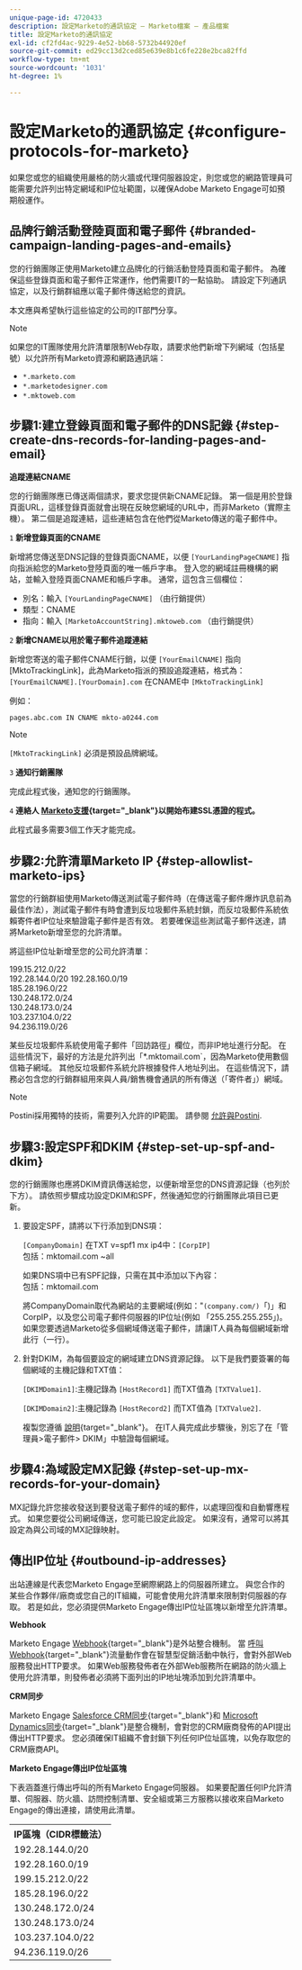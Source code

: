 ```yaml
---
unique-page-id: 4720433
description: 設定Marketo的通訊協定 — Marketo檔案 — 產品檔案
title: 設定Marketo的通訊協定
exl-id: cf2fd4ac-9229-4e52-bb68-5732b44920ef
source-git-commit: ed29cc13d2ced85e639e8b1c6fe228e2bca82ffd
workflow-type: tm+mt
source-wordcount: '1031'
ht-degree: 1%

---
```


# 設定Marketo的通訊協定 {#configure-protocols-for-marketo}

如果您或您的組織使用嚴格的防火牆或代理伺服器設定，則您或您的網路管理員可能需要允許列出特定網域和IP位址範圍，以確保Adobe Marketo Engage可如預期般運作。

## 品牌行銷活動登陸頁面和電子郵件 {#branded-campaign-landing-pages-and-emails}

您的行銷團隊正使用Marketo建立品牌化的行銷活動登陸頁面和電子郵件。 為確保這些登錄頁面和電子郵件正常運作，他們需要IT的一點協助。 請設定下列通訊協定，以及行銷群組應以電子郵件傳送給您的資訊。

本文應與希望執行這些協定的公司的IT部門分享。

>[!NOTE]
>
>如果您的IT團隊使用允許清單限制Web存取，請要求他們新增下列網域（包括星號）以允許所有Marketo資源和網路通訊端：

* `*.marketo.com`
* `*.marketodesigner.com`
* `*.mktoweb.com`

## 步驟1:建立登錄頁面和電子郵件的DNS記錄 {#step-create-dns-records-for-landing-pages-and-email}

**追蹤連結CNAME**

您的行銷團隊應已傳送兩個請求，要求您提供新CNAME記錄。 第一個是用於登錄頁面URL，這樣登錄頁面就會出現在反映您網域的URL中，而非Marketo（實際主機）。 第二個是追蹤連結，這些連結包含在他們從Marketo傳送的電子郵件中。

`1` **新增登錄頁面的CNAME**

新增將您傳送至DNS記錄的登錄頁面CNAME，以便 `[YourLandingPageCNAME]` 指向指派給您的Marketo登陸頁面的唯一帳戶字串。 登入您的網域註冊機構的網站，並輸入登陸頁面CNAME和帳戶字串。 通常，這包含三個欄位：

* 別名：輸入 `[YourLandingPageCNAME]` （由行銷提供）
* 類型：CNAME
* 指向：輸入 `[MarketoAccountString].mktoweb.com` （由行銷提供）

`2` **新增CNAME以用於電子郵件追蹤連結**

新增您寄送的電子郵件CNAME行銷，以便 `[YourEmailCNAME]` 指向 [MktoTrackingLink]，此為Marketo指派的預設追蹤連結，格式為：\
`[YourEmailCNAME].[YourDomain].com` 在CNAME中 `[MktoTrackingLink]`

例如：

`pages.abc.com IN CNAME mkto-a0244.com`

>[!NOTE]
>
>`[MktoTrackingLink]` 必須是預設品牌網域。

`3` **通知行銷團隊**

完成此程式後，通知您的行銷團隊。

`4` **連絡人 [Marketo支援](https://nation.marketo.com/t5/support/ct-p/Support){target=&quot;_blank&quot;}以開始布建SSL憑證的程式。**

此程式最多需要3個工作天才能完成。

## 步驟2:允許清單Marketo IP {#step-allowlist-marketo-ips}

當您的行銷群組使用Marketo傳送測試電子郵件時（在傳送電子郵件爆炸訊息前為最佳作法），測試電子郵件有時會遭到反垃圾郵件系統封鎖，而反垃圾郵件系統依賴寄件者IP位址來驗證電子郵件是否有效。 若要確保這些測試電子郵件送達，請將Marketo新增至您的允許清單。

將這些IP位址新增至您的公司允許清單：

199.15.212.0/22\
192.28.144.0/20 192.28.160.0/19\
185.28.196.0/22\
130.248.172.0/24\
130.248.173.0/24\
103.237.104.0/22\
94.236.119.0/26

某些反垃圾郵件系統使用電子郵件「回訪路徑」欄位，而非IP地址進行分配。 在這些情況下，最好的方法是允許列出「&#42;.mktomail.com`，因為Marketo使用數個信箱子網域。 其他反垃圾郵件系統允許根據發件人地址列出。 在這些情況下，請務必包含您的行銷群組用來與人員/銷售機會通訊的所有傳送（「寄件者」）網域。

>[!NOTE]
>
>Postini採用獨特的技術，需要列入允許的IP範圍。 請參閱 [允許與Postini](https://nation.marketo.com/docs/DOC-1066).

## 步驟3:設定SPF和DKIM {#step-set-up-spf-and-dkim}

您的行銷團隊也應將DKIM資訊傳送給您，以便新增至您的DNS資源記錄（也列於下方）。 請依照步驟成功設定DKIM和SPF，然後通知您的行銷團隊此項目已更新。

1. 要設定SPF，請將以下行添加到DNS項：

   `[CompanyDomain]` 在TXT v=spf1 mx ip4中：`[CorpIP]`\
   包括：mktomail.com ~all

   如果DNS項中已有SPF記錄，只需在其中添加以下內容：\
   包括：mktomail.com

   將CompanyDomain取代為網站的主要網域(例如：&quot;`(company.com/)`「)」和CorpIP，以及您公司電子郵件伺服器的IP位址(例如 「255.255.255.255」)。 如果您要透過Marketo從多個網域傳送電子郵件，請讓IT人員為每個網域新增此行（一行）。

1. 針對DKIM，為每個要設定的網域建立DNS資源記錄。 以下是我們要簽署的每個網域的主機記錄和TXT值：

   `[DKIMDomain1]`:主機記錄為 `[HostRecord1]` 而TXT值為 `[TXTValue1]`.

   `[DKIMDomain2]`:主機記錄為 `[HostRecord2]` 而TXT值為 `[TXTValue2]`.

   複製您遵循 [說明](/help/marketo/product-docs/email-marketing/deliverability/set-up-a-custom-dkim-signature.md){target=&quot;_blank&quot;}。 在IT人員完成此步驟後，別忘了在「管理員>電子郵件> DKIM」中驗證每個網域。

## 步驟4:為域設定MX記錄 {#step-set-up-mx-records-for-your-domain}

MX記錄允許您接收發送到要發送電子郵件的域的郵件，以處理回復和自動響應程式。 如果您要從公司網域傳送，您可能已設定此設定。 如果沒有，通常可以將其設定為與公司域的MX記錄映射。

## 傳出IP位址 {#outbound-ip-addresses}

出站連線是代表您Marketo Engage至網際網路上的伺服器所建立。 與您合作的某些合作夥伴/廠商或您自己的IT組織，可能會使用允許清單來限制對伺服器的存取。 若是如此，您必須提供Marketo Engage傳出IP位址區塊以新增至允許清單。

**Webhook**

Marketo Engage [Webhook](/help/marketo/product-docs/administration/additional-integrations/create-a-webhook.md){target=&quot;_blank&quot;}是外站整合機制。 當 [呼叫Webhook](/help/marketo/product-docs/core-marketo-concepts/smart-campaigns/flow-actions/call-webhook.md){target=&quot;_blank&quot;}流量動作會在智慧型促銷活動中執行，會對外部Web服務發出HTTP要求。 如果Web服務發佈者在外部Web服務所在網路的防火牆上使用允許清單，則發佈者必須將下面列出的IP地址塊添加到允許清單中。

**CRM同步**

Marketo Engage [Salesforce CRM同步](/help/marketo/product-docs/crm-sync/salesforce-sync/sfdc-sync-details/add-an-existing-salesforce-field-to-the-marketo-sync.md){target=&quot;_blank&quot;}和 [Microsoft Dynamics同步](/help/marketo/product-docs/crm-sync/microsoft-dynamics-sync/understanding-the-microsoft-dynamics-sync.md){target=&quot;_blank&quot;}是整合機制，會對您的CRM廠商發佈的API提出傳出HTTP要求。 您必須確保IT組織不會封鎖下列任何IP位址區塊，以免存取您的CRM廠商API。

**Marketo Engage傳出IP位址區塊**

下表涵蓋進行傳出呼叫的所有Marketo Engage伺服器。 如果要配置任何IP允許清單、伺服器、防火牆、訪問控制清單、安全組或第三方服務以接收來自Marketo Engage的傳出連接，請使用此清單。

<table>
 <tbody>
  <tr>
   <th>IP區塊（CIDR標籤法）</th>
  </tr>
  <tr>
   <td>192.28.144.0/20</td>
  </tr>
   <tr>
   <td>192.28.160.0/19</td>
  </tr>
   <tr>
   <td>199.15.212.0/22</td>
  </tr>
   <tr>
   <td>185.28.196.0/22</td>
  </tr>
   <tr>
   <td>130.248.172.0/24</td>
  </tr>
   <tr>
   <td>130.248.173.0/24</td>
  </tr>
  <tr>
   <td>103.237.104.0/22</td>
  </tr>
  <tr>
   <td>94.236.119.0/26</td>
  </tr>
 </tbody>
</table>
